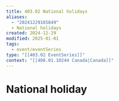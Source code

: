 ```yaml
---
title: 403.02 National holidays
aliases:
  - "20241229165849"
  - National holidays
created: 2024-12-29
modified: 2025-01-01
tags:
  - event/eventSeries
type: "[[403.02 EventSeries]]"
context: "[[408.01.10244 Canada|Canada]]"
---
```

# National holiday

